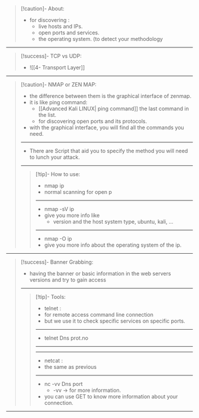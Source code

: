 >[!caution]- About:
>- for discovering :
>	- live hosts and IPs.
>	- open ports and services.
>	- the operating system. (to detect your methodology

---

>[!success]- TCP vs UDP:
>- ![[4- Transport Layer]]

---

>[!caution]- NMAP or ZEN MAP:
>- the difference between them is the graphical interface of zenmap.
>- it is like ping command:
>	- [[Advanced Kali LINUX| ping command]]  the last command in the list.
>	- for discovering open ports and its protocols.
>- with the graphical interface, you will find all the commands you need.
>---
>- There are Script that aid you to specify the method you will need to lunch your attack.
>--- 
>>[!tip]- How to use:
>>- nmap ip
>>	- normal scanning for open p
>>----
>>- nmap -sV ip 
>>	- give you more info like
>>		- version and the host system type, ubuntu, kali, ...
>>---
>>- nmap -O ip
>>	- give you more info about the operating system of the ip.

----

>[!success]- Banner Grabbing:
>- having the banner or basic information in the web servers versions and try to gain access
>---
>>[!tip]- Tools:
>>- telnet :
>>	- for remote access command line connection
>>	- but we use it to check specific services on specific ports.
>>	---
>>	- telnet Dns prot.no
>>	---
>>---
>>- netcat :
>>	- the same as previous
>>	---
>>	- nc -vv Dns port
>>		- -vv -> for more information.
>>	- you can use GET to know more information about your connection.

--- 







